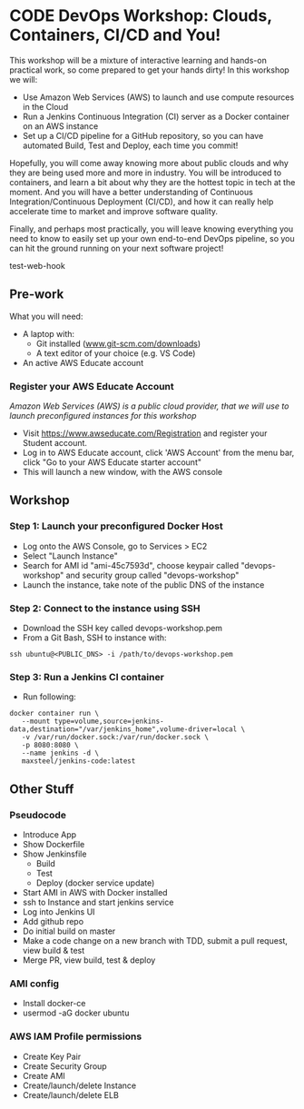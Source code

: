 # CODE DevOps Workshop: Clouds, Containers, CI/CD and You!
This workshop will be a mixture of interactive learning and hands-on practical work, so come prepared to get your hands dirty! In this workshop we will:
*	Use Amazon Web Services (AWS) to launch and use compute resources in the Cloud
*	Run a Jenkins Continuous Integration (CI) server as a Docker container on an AWS instance
*	Set up a CI/CD pipeline for a GitHub repository, so you can have automated Build, Test and Deploy, each time you commit!

Hopefully, you will come away knowing more about public clouds and why they are being used more and more in industry. You will be introduced to containers, and learn a bit about why they are the hottest topic in tech at the moment. And you will have a better understanding of Continuous Integration/Continuous Deployment (CI/CD), and how it can really help accelerate time to market and improve software quality. 

Finally, and perhaps most practically, you will leave knowing everything you need to know to easily set up your own end-to-end DevOps pipeline, so you can hit the ground running on your next software project! 

test-web-hook

## Pre-work
What you will need:
* A laptop with:
   * Git installed (www.git-scm.com/downloads)
   * A text editor of your choice (e.g. VS Code)
* An active AWS Educate account

### Register your AWS Educate Account
*Amazon Web Services (AWS) is a public cloud provider, that we will use to launch preconfigured instances for this workshop*
* Visit https://www.awseducate.com/Registration and register your Student account.
* Log in to AWS Educate account, click 'AWS Account' from the menu bar, click "Go to your AWS Educate starter account"
* This will launch a new window, with the AWS console

## Workshop
### Step 1: Launch your preconfigured Docker Host
* Log onto the AWS Console, go to Services > EC2
* Select "Launch Instance"
* Search for AMI id "ami-45c7593d", choose keypair called "devops-workshop" and security group called "devops-workshop"
* Launch the instance, take note of the public DNS of the instance

### Step 2: Connect to the instance using SSH
* Download the SSH key called devops-workshop.pem
* From a Git Bash, SSH to instance with:
```
ssh ubuntu@<PUBLIC_DNS> -i /path/to/devops-workshop.pem
```

### Step 3: Run a Jenkins CI container
* Run following:
```
docker container run \
   --mount type=volume,source=jenkins-data,destination="/var/jenkins_home",volume-driver=local \
   -v /var/run/docker.sock:/var/run/docker.sock \
   -p 8080:8080 \
   --name jenkins -d \
   maxsteel/jenkins-code:latest
```

## Other Stuff
### Pseudocode
* Introduce App
* Show Dockerfile
* Show Jenkinsfile
    * Build
    * Test
    * Deploy (docker service update)
* Start AMI in AWS with Docker installed
* ssh to Instance and start jenkins service
* Log into Jenkins UI
* Add github repo
* Do initial build on master
* Make a code change on a new branch with TDD, submit a pull request, view build & test
* Merge PR, view build, test & deploy

### AMI config
* Install docker-ce
* usermod -aG docker ubuntu

### AWS IAM Profile permissions
* Create Key Pair
* Create Security Group
* Create AMI
* Create/launch/delete Instance
* Create/launch/delete ELB
